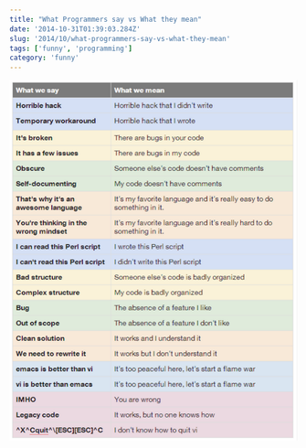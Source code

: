```yaml
---
title: "What Programmers say vs What they mean"
date: '2014-10-31T01:39:03.284Z'
slug: '2014/10/what-programmers-say-vs-what-they-mean'
tags: ['funny', 'programming']
category: 'funny'
---
```

![Meme of what programmers say vs what they mean](images/M5wl14r.png)